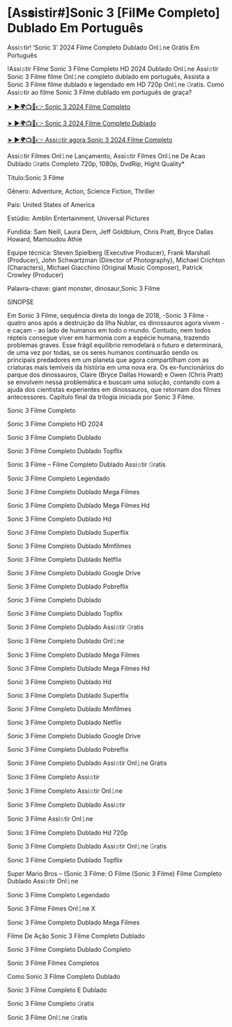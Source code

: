 # [As𝐬istir#]Sonic 3 [Fil𝗠e Completo] Dublado Em Português
Assi𝚜tir! ‘Sonic 3’ 2024 Filme Completo Dublado Onl𝚒ne Grátis Em Português

!Assi𝚜tir Filme Sonic 3 Filme Completo HD 2024 Dublado Onl𝚒ne Assi𝚜tir Sonic 3 Filme filme Onl𝚒ne completo dublado em português, Assista a Sonic 3 Filme filme dublado e legendado em HD 720p Onl𝚒ne 𝙶ratis. Como Assi𝚜tir ao filme Sonic 3 Filme dublado em português de graça?

[➤ ►🌍📺📱👉 Sonic 3 2024 Filme Completo](https://t.co/Eqh9o4QZCE)

[➤ ►🌍📺📱👉 Sonic 3 2024 Filme Completo Dublado](https://t.co/Eqh9o4QZCE)

[➤ ►🌍📺📱👉 Assi𝚜tir agora Sonic 3 2024 Filme Completo](https://t.co/Eqh9o4QZCE)

Assi𝚜tir Filmes Onl𝚒ne Lançamento, Assi𝚜tir Filmes Onl𝚒ne De Acao Dublado 𝙶ratis Completo 720p, 1080p, DvdRip, Hight Quality*



Título:Sonic 3 Filme



Gênero: Adventure, Action, Science Fiction, Thriller



País: United States of America



Estúdio: Amblin Entertainment, Universal Pictures



Fundida: Sam Neill, Laura Dern, Jeff Goldblum, Chris Pratt, Bryce Dallas Howard, Mamoudou Athie



Equipe técnica: Steven Spielberg (Executive Producer), Frank Marshall (Producer), John Schwartzman (Director of Photography), Michael Crichton (Characters), Michael Giacchino (Original Music Composer), Patrick Crowley (Producer)



Palavra-chave: giant monster, dinosaur,Sonic 3 Filme



SINOPSE



Em Sonic 3 Filme, sequência direta do longa de 2018, -Sonic 3 Filme - quatro anos após a destruição da Ilha Nublar, os dinossauros agora vivem - e caçam - ao lado de humanos em todo o mundo. Contudo, nem todos répteis consegue viver em harmonia com a espécie humana, trazendo problemas graves. Esse frágil equilíbrio remodelará o futuro e determinará, de uma vez por todas, se os seres humanos continuarão sendo os principais predadores em um planeta que agora compartilham com as criaturas mais temíveis da história em uma nova era. Os ex-funcionários do parque dos dinossauros, Claire (Bryce Dallas Howard) e Owen (Chris Pratt) se envolvem nessa problemática e buscam uma solução, contando com a ajuda dos cientistas experientes em dinossauros, que retornam dos filmes antecessores. Capítulo final da trilogia iniciada por Sonic 3 Filme.



Sonic 3 Filme Completo



Sonic 3 Filme Completo HD 2024



Sonic 3 Filme Completo Dublado



Sonic 3 Filme Completo Dublado Topflix



Sonic 3 Filme – Filme Completo Dublado Assi𝚜tir 𝙶ratis



Sonic 3 Filme Completo Legendado



Sonic 3 Filme Completo Dublado Mega Filmes



Sonic 3 Filme Completo Dublado Mega Filmes Hd



Sonic 3 Filme Completo Dublado Hd



Sonic 3 Filme Completo Dublado Superflix



Sonic 3 Filme Completo Dublado Mmfilmes



Sonic 3 Filme Completo Dublado Netflix



Sonic 3 Filme Completo Dublado Google Drive



Sonic 3 Filme Completo Dublado Pobreflix



Sonic 3 Filme Completo Dublado



Sonic 3 Filme Completo Dublado Topflix



Sonic 3 Filme Completo Dublado Assi𝚜tir 𝙶ratis



Sonic 3 Filme Completo Dublado Onl𝚒ne



Sonic 3 Filme Completo Dublado Mega Filmes



Sonic 3 Filme Completo Dublado Mega Filmes Hd



Sonic 3 Filme Completo Dublado Hd



Sonic 3 Filme Completo Dublado Superflix



Sonic 3 Filme Completo Dublado Mmfilmes



Sonic 3 Filme Completo Dublado Netflix



Sonic 3 Filme Completo Dublado Google Drive



Sonic 3 Filme Completo Dublado Pobreflix



Sonic 3 Filme Completo Dublado Assi𝚜tir Onl𝚒ne Grátis



Sonic 3 Filme Completo Assi𝚜tir



Sonic 3 Filme Completo Assi𝚜tir Onl𝚒ne



Sonic 3 Filme Completo Dublado Assi𝚜tir



Sonic 3 Filme Assi𝚜tir Onl𝚒ne



Sonic 3 Filme Completo Dublado Hd 720p



Sonic 3 Filme Completo Dublado Assi𝚜tir Onl𝚒ne 𝙶ratis



Sonic 3 Filme Completo Dublado Topflix



Super Mario Bros – (Sonic 3 Filme: O Filme (Sonic 3 Filme) Filme Completo Dublado Assi𝚜tir Onl𝚒ne



Sonic 3 Filme Completo Legendado



Sonic 3 Filme Filmes Onl𝚒ne X



Sonic 3 Filme Completo Dublado Mega Filmes



Filme De Ação Sonic 3 Filme Completo Dublado



Sonic 3 Filme Completo Dublado Completo



Sonic 3 Filme Filmes Completos



Como Sonic 3 Filme Completo Dublado



Sonic 3 Filme Completo E Dublado



Sonic 3 Filme Completo 𝙶ratis



Sonic 3 Filme Onl𝚒ne 𝙶ratis
